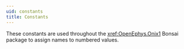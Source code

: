 ```yaml
---
uid: constants
title: Constants
---
```


These constants are used throughout the <xref:OpenEphys.Onix1> Bonsai package to assign names to numbered values.